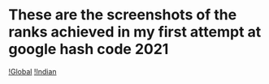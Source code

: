 # These are the screenshots of the ranks achieved in my first attempt at google  hash code 2021

[!Global](https://github.com/Yashprime1/Competitions-HASHCODE20221/blob/main/Achievement/Global.png?raw=true)
[!Indian](https://github.com/Yashprime1/Competitions-HASHCODE20221/blob/main/Achievement/India.png?raw=true)
